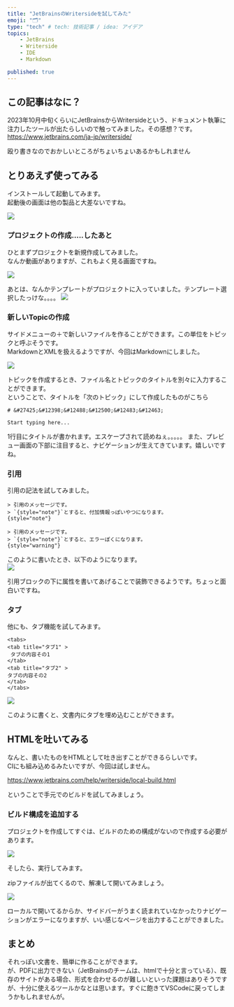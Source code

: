 ```yaml
---
title: "JetBrainsのWritersideを試してみた"
emoji: "🗂"
type: "tech" # tech: 技術記事 / idea: アイデア
topics: 
    - JetBrains
    - Writerside
    - IDE 
    - Markdown

published: true
---
```


## この記事はなに？
2023年10月中旬くらいにJetBrainsからWritersideという、ドキュメント執筆に注力したツールが出たらしいので触ってみました。その感想？です。
https://www.jetbrains.com/ja-jp/writerside/

殴り書きなのでおかしいところがちょいちょいあるかもしれません



## とりあえず使ってみる
インストールして起動してみます。  
起動後の画面は他の製品と大差ないですね。

![](/images/hello-jetbraing-writerside/001_welcome.png)


### プロジェクトの作成.....したあと
ひとまずプロジェクトを新規作成してみました。  
なんか動画がありますが、これもよく見る画面ですね。

![](/images/hello-jetbraing-writerside/002_create_after_project.png)

あとは、なんかテンプレートがプロジェクトに入っていました。テンプレート選択したっけな。。。。
![](/images/hello-jetbraing-writerside/003_template.png)


### 新しいTopicの作成
サイドメニューの＋で新しいファイルを作ることができます。この単位をトピックと呼ぶそうです。  
MarkdownとXMLを扱えるようですが、今回はMarkdownにしました。  

![](/images/hello-jetbraing-writerside/004_create_topinc.png)


トピックを作成するとき、ファイル名とトピックのタイトルを別々に入力することができます。  
ということで、タイトルを「次のトピック」にして作成したものがこちら

```
# &#27425;&#12398;&#12488;&#12500;&#12483;&#12463;

Start typing here...

```

1行目にタイトルが書かれます。エスケープされて読めねぇ。。。。。
また、プレビュー画面の下部に注目すると、ナビゲーションが生えてきています。嬉しいですね。


### 引用
引用の記法を試してみました。
```
> 引用のメッセージです。  
> `{style="note"}`とすると、付加情報っぽいやつになります。
{style="note"}

> 引用のメッセージです。  
> `{style="note"}`とすると、エラーぽくになります。
{style="warning"}
```

このように書いたとき、以下のようになります。  
![](/images/hello-jetbraing-writerside/005_quote.png)

引用ブロックの下に属性を書いてあげることで装飾できるようです。ちょっと面白いですね。

### タブ

他にも、タブ機能を試してみます。
```
<tabs>
<tab title="タブ1" >
 タブの内容その1
</tab>
<tab title="タブ2" >
タブの内容その2
</tab>
</tabs>
```

![](/images/hello-jetbraing-writerside/006_tab.png)

このように書くと、文書内にタブを埋め込むことができます。


## HTMLを吐いてみる
なんと、書いたものをHTMLとして吐き出すことができるらしいです。  
CIにも組み込めるみたいですが、今回は試しません。

https://www.jetbrains.com/help/writerside/local-build.html

ということで手元でのビルドを試してみましょう。

### ビルド構成を追加する
プロジェクトを作成してすぐは、ビルドのための構成がないので作成する必要があります。

![](/images/hello-jetbraing-writerside/007_create_configuration.png)

そしたら、実行してみます。

zipファイルが出てくるので、解凍して開いてみましょう。

![](/images/hello-jetbraing-writerside/008_export.png)

ローカルで開いてるからか、サイドバーがうまく読まれていなかったりナビゲーションがエラーになりますが、いい感じなページを出力することができました。  

## まとめ
それっぽい文書を、簡単に作ることができます。  
が、PDFに出力できない（JetBrainsのチームは、htmlで十分と言っている）、既存のサイトがある場合、形式を合わせるのが難しいといった課題はありそうですが、十分に使えるツールかなとは思います。すぐに飽きてVSCodeに戻ってしまうかもしれませんが。